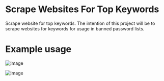 # Scrape Websites For Top Keywords  

Scrape website for top keywords. The intention of this project will be to scrape websites for keywords for usage in banned password lists.

# Example usage

![image](https://github.com/jkerai1/ScrapWebsiteForTopKeywords/assets/55988027/b1135f0a-39ef-4d71-aa63-b9365a886471)


![image](https://github.com/jkerai1/ScrapWebsiteForTopKeywords/assets/55988027/76a92e9b-41fd-478d-94c0-7815284a37f9)
